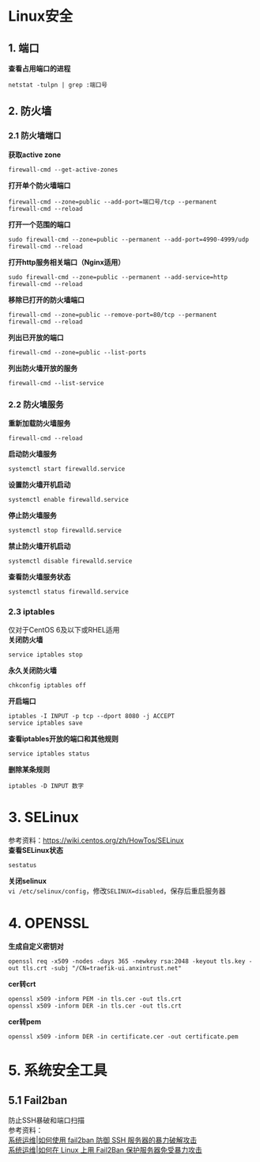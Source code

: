# Linux安全
## 1. 端口
**查看占用端口的进程**  
```
netstat -tulpn | grep :端口号
```

## 2. 防火墙
### 2.1 防火墙端口
**获取active zone**  
```
firewall-cmd --get-active-zones
```
**打开单个防火墙端口**  
```
firewall-cmd --zone=public --add-port=端口号/tcp --permanent
firewall-cmd --reload
```
**打开一个范围的端口**  
```
sudo firewall-cmd --zone=public --permanent --add-port=4990-4999/udp
firewall-cmd --reload
```
**打开http服务相关端口（Nginx适用）**  
```
sudo firewall-cmd --zone=public --permanent --add-service=http
firewall-cmd --reload
```
**移除已打开的防火墙端口**  
```
firewall-cmd --zone=public --remove-port=80/tcp --permanent
firewall-cmd --reload
```
**列出已开放的端口**  
```
firewall-cmd --zone=public --list-ports
```
**列出防火墙开放的服务**  
```
firewall-cmd --list-service
```

### 2.2 防火墙服务
**重新加载防火墙服务**  
```
firewall-cmd --reload
```
**启动防火墙服务**  
```
systemctl start firewalld.service
```
**设置防火墙开机启动**  
```
systemctl enable firewalld.service
```
**停止防火墙服务**  
```
systemctl stop firewalld.service
```
**禁止防火墙开机启动**  
```
systemctl disable firewalld.service
```
**查看防火墙服务状态**  
```
systemctl status firewalld.service
```

### 2.3 iptables
仅对于CentOS 6及以下或RHEL适用  
**关闭防火墙**  
```
service iptables stop
```
**永久关闭防火墙**  
```
chkconfig iptables off
```
**开启端口**  
```
iptables -I INPUT -p tcp --dport 8080 -j ACCEPT
service iptables save
```
**查看iptables开放的端口和其他规则**  
```
service iptables status
```
**删除某条规则**  
```
iptables -D INPUT 数字
```

# 3. SELinux
参考资料：https://wiki.centos.org/zh/HowTos/SELinux  
**查看SELinux状态**  
```
sestatus
```
**关闭selinux**  
`vi /etc/selinux/config`，修改`SELINUX=disabled`，保存后重启服务器

# 4. OPENSSL
**生成自定义密钥对**  
```
openssl req -x509 -nodes -days 365 -newkey rsa:2048 -keyout tls.key -out tls.crt -subj "/CN=traefik-ui.anxintrust.net"
```
**cer转crt**  
```
openssl x509 -inform PEM -in tls.cer -out tls.crt
openssl x509 -inform DER -in tls.cer -out tls.crt
```
**cer转pem**  
```
openssl x509 -inform DER -in certificate.cer -out certificate.pem
```

# 5. 系统安全工具
## 5.1 Fail2ban
防止SSH暴破和端口扫描  
参考资料：  
[系统运维|如何使用 fail2ban 防御 SSH 服务器的暴力破解攻击](https://linux.cn/article-5067-1.html)  
[系统运维|如何在 Linux 上用 Fail2Ban 保护服务器免受暴力攻击](https://linux.cn/article-9299-1.html)  


